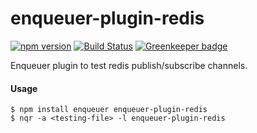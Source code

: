 # enqueuer-plugin-redis
[![npm version](https://badge.fury.io/js/enqueuer-plugin-redis.svg)](https://badge.fury.io/js/enqueuer-plugin-redis) [![Build Status](https://travis-ci.org/williamsdevaccount/enqueuer-plugin-redis.svg?branch=master)](https://travis-ci.org/williamsdevaccount/enqueuer-plugin-redis) [![Greenkeeper badge](https://badges.greenkeeper.io/williamsdevaccount/enqueuer-plugin-redis.svg)](https://greenkeeper.io/)


Enqueuer plugin to test redis publish/subscribe channels.
#### Usage
    $ npm install enqueuer enqueuer-plugin-redis    
    $ nqr -a <testing-file> -l enqueuer-plugin-redis
